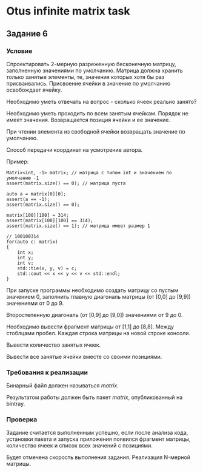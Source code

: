 # Otus infinite matrix task
## Задание 6
### Условие
Спроектировать 2-мерную разреженную бесконечную матрицу, заполненную
значениями по умолчанию. Матрица должна хранить только занятые
элементы, те, значения которых хотя бы раз присваивались. Присвоение
ячейки в значение по умолчанию освобождает ячейку.

Необходимо уметь отвечать на вопрос - сколько ячеек реально занято?

Необходимо уметь проходить по всем занятым ячейкам. Порядок не имеет
значения. Возвращается позиция ячейки и ее значение.

При чтении элемента из свободной ячейки возвращать значение по 
умолчанию.

Способ передачи координат на усмотрение автора.

Пример:

```
Matrix<int, -1> matrix; // матрица с типом int и значением по умолчанию -1
assert(matrix.size() == 0); // матрица пуста

auto a = matrix[0][0];
assert(a == -1);
assert(matrix.size() == 0);

matrix[100][100] = 314;
assert(matrix[100][100] == 314);
assert(matrix.size() == 1); // матрица имеет размер 1

// 100100314
for(auto c: matrix)
{
    int x;
    int y;
    int v;
    std::tie(x, y, v) = c;
    std::cout << x << y << v << std::endl;
}
```

При запуске программы необходимо создать матрицу со пустым значением
0, заполнить главную диагональ матрицы (от [0,0] до [9,9]) значениями от
0 до 9.

Второстепенную диагональ (от [0,9] до [9,0]) значениями от 9 до 0.

Необходимо вывести фрагмент матрицы от [1,1] до [8,8]. Между стоблцами
пробел. Каждая строка матрицы на новой строке консоли.

Вывести количество занятых ячеек.

Вывести все занятые ячейки вместе со своими позициями.

### Требования к реализации
Бинарный файл должен называться *matrix*.

Результатом работы должен быть пакет *matrix*, опубликованный на bintray.

### Проверка
Задание считается выполненным успешно, если после анализа кода,
установки пакета и запуска приложения появился фрагмент матрицы,
количество ячеек и список всех значений с позициями.

Будет отмечена скорость выполнения задания. Реализация N-мерной
матрицы.
